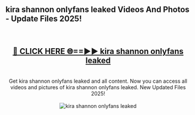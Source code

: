 <h2>kira shannon onlyfans leaked Videos And Photos - Update Files 2025!</h2>
<br>
<div align="center">
<h2><a href="https://top-ai-tools.click/QrbHav" rel="nofollow">🔴 CLICK HERE 🌐==►► kira shannon onlyfans leaked</a></h2>
<br>
Get kira shannon onlyfans leaked and all content. Now you can access all videos and pictures of kira shannon onlyfans leaked. New Updated Files 2025!
<br>
<br>
<a href="https://top-ai-tools.click/QrbHav" rel="nofollow" data-target="animated-image.originalLink"><img src="https://i.ibb.co.com/WyWwxjT/player-gif2.gif" alt="kira shannon onlyfans leaked" style="max-width: 100%; display: inline-block;" data-target="animated-image.originalImage"></a>
</div>
<br>